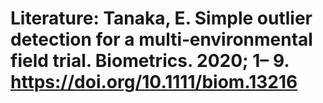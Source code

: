 # Literature: Tanaka, E. Simple outlier detection for a multi‐environmental field trial. Biometrics. 2020; 1– 9. https://doi.org/10.1111/biom.13216
